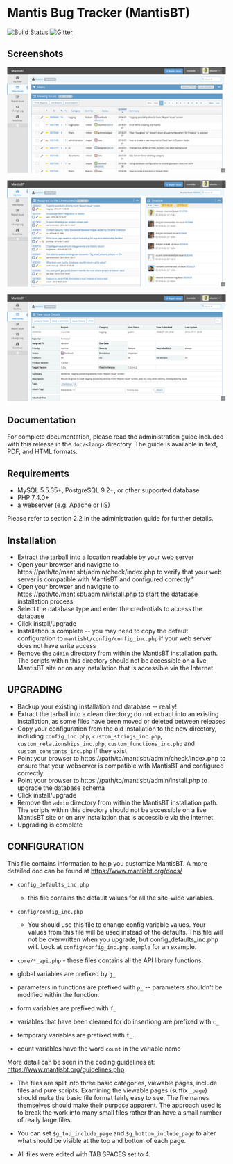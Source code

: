 Mantis Bug Tracker (MantisBT)
=============================

[![Build Status](https://github.com/mantisbt/mantisbt/actions/workflows/mantisbt.yml/badge.svg?branch=master)](https://github.com/mantisbt/mantisbt/actions/workflows/mantisbt.yml)
[![Gitter](https://img.shields.io/gitter/room/mantisbt/mantisbt.svg?logo=gitter)](https://gitter.im/mantisbt/mantisbt)

Screenshots
-----------

![Screenshot of View Issues page](doc/modern_view_issues.png)

![Screenshot of My View page](doc/modern_my_view.png)

![Screenshot of View Issue Details page](doc/modern_view_issue.png)

Documentation
-------------

For complete documentation, please read the administration guide included with
this release in the `doc/<lang>` directory.  The guide is available in text, PDF,
and HTML formats.

Requirements
------------

* MySQL 5.5.35+, PostgreSQL 9.2+, or other supported database
* PHP 7.4.0+
* a webserver (e.g. Apache or IIS)

Please refer to section 2.2 in the administration guide for further details.

Installation
------------

* Extract the tarball into a location readable by your web server
* Open your browser and navigate to https://path/to/mantisbt/admin/check/index.php to verify that
  your web server is compatible with MantisBT and configured correctly."
* Open your browser and navigate to https://path/to/mantisbt/admin/install.php to
 start the database installation process.
* Select the database type and enter the credentials to access the database
* Click install/upgrade
* Installation is complete -- you may need to copy the default configuration
  to `mantisbt/config/config_inc.php` if your web server does not have write access
* Remove the `admin` directory from within the MantisBT installation path. The
  scripts within this directory should not be accessible on a live MantisBT
  site or on any installation that is accessible via the Internet.

UPGRADING
---------

* Backup your existing installation and database -- really!
* Extract the tarball into a clean directory; do not extract into an existing
  installation, as some files have been moved or deleted between releases
* Copy your configuration from the old installation to the new directory,
  including `config_inc.php`, `custom_strings_inc.php`, `custom_relationships_inc.php`,
  `custom_functions_inc.php` and `custom_constants_inc.php` if they exist
* Point your browser to https://path/to/mantisbt/admin/check/index.php to ensure that
  your webserver is compatible with MantisBT and configured correctly
* Point your browser to https://path/to/mantisbt/admin/install.php to upgrade
  the database schema
* Click install/upgrade
* Remove the `admin` directory from within the MantisBT installation path. The
  scripts within this directory should not be accessible on a live MantisBT
  site or on any installation that is accessible via the Internet.
* Upgrading is complete

CONFIGURATION
-------------

This file contains information to help you customize MantisBT.  A more
detailed doc can be found at https://www.mantisbt.org/docs/

* `config_defaults_inc.php`
  * this file contains the default values for all the site-wide variables.
* `config/config_inc.php`
  * You should use this file to change config variable values.  Your
    values from this file will be used instead of the defaults.  This file
    will not be overwritten when you upgrade, but config_defaults_inc.php will.
    Look at `config/config_inc.php.sample` for an example.

* `core/*_api.php` - these files contains all the API library functions.

* global variables are prefixed by `g_`
* parameters in functions are prefixed with `p_` -- parameters shouldn't be modified within the function.
* form variables are prefixed with `f_`
* variables that have been cleaned for db insertiong are prefixed with `c_`
* temporary variables are prefixed with `t_`.
* count variables have the word `count` in the variable name

More detail can be seen in the coding guidelines at:
https://www.mantisbt.org/guidelines.php

* The files are split into three basic categories, viewable pages,
  include files and pure scripts. Examining the viewable pages (suffix `_page`)
  should make the basic file format fairly easy to see.  The file names
  themselves should make their purpose apparent.  The approach used is to break the
  work into many small files rather than have a small number of really
  large files.

* You can set `$g_top_include_page` and `$g_bottom_include_page`
  to alter what should be visible at the top and bottom of each page.

* All files were edited with TAB SPACES set to 4.
